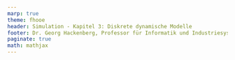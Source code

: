 ```yaml
---
marp: true
theme: fhooe
header: Simulation - Kapitel 3: Diskrete dynamische Modelle
footer: Dr. Georg Hackenberg, Professor für Informatik und Industriesysteme
paginate: true
math: mathjax
---
```


